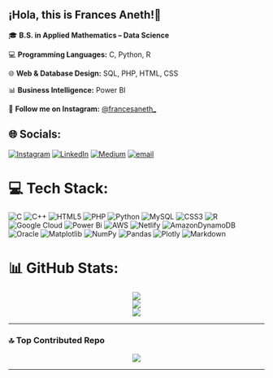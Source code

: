 ## ¡Hola, this is Frances Aneth!👋

<p>🎓 <strong>B.S. in Applied Mathematics – Data Science</strong></p>

<p>💻 <strong>Programming Languages:</strong> C, Python, R</p>

<p>🌐 <strong>Web & Database Design:</strong> SQL, PHP, HTML, CSS</p>

<p>📊 <strong>Business Intelligence:</strong> Power BI</p>

<p>📸 <strong>Follow me on Instagram:</strong> <a href="https://www.instagram.com/francesaneth_/" target="_blank">@francesaneth_</a></p>


## 🌐 Socials:
[![Instagram](https://img.shields.io/badge/Instagram-%23E4405F.svg?logo=Instagram&logoColor=white)](https://instagram.com/francesaneth_) [![LinkedIn](https://img.shields.io/badge/LinkedIn-%230077B5.svg?logo=linkedin&logoColor=white)](https://linkedin.com/in/https://www.linkedin.com/in/francesanethrosales/) [![Medium](https://img.shields.io/badge/Medium-12100E?logo=medium&logoColor=white)](https://medium.com/@francesr1001) [![email](https://img.shields.io/badge/Email-D14836?logo=gmail&logoColor=white)](mailto:rosalesfrancesaneth@gmail.com) 

# 💻 Tech Stack:
![C](https://img.shields.io/badge/c-%2300599C.svg?style=for-the-badge&logo=c&logoColor=white) ![C++](https://img.shields.io/badge/c++-%2300599C.svg?style=for-the-badge&logo=c%2B%2B&logoColor=white) ![HTML5](https://img.shields.io/badge/html5-%23E34F26.svg?style=for-the-badge&logo=html5&logoColor=white) ![PHP](https://img.shields.io/badge/php-%23777BB4.svg?style=for-the-badge&logo=php&logoColor=white) ![Python](https://img.shields.io/badge/python-3670A0?style=for-the-badge&logo=python&logoColor=ffdd54) ![MySQL](https://img.shields.io/badge/mysql-4479A1.svg?style=for-the-badge&logo=mysql&logoColor=white) ![CSS3](https://img.shields.io/badge/css3-%231572B6.svg?style=for-the-badge&logo=css3&logoColor=white) ![R](https://img.shields.io/badge/r-%23276DC3.svg?style=for-the-badge&logo=r&logoColor=white) ![Google Cloud](https://img.shields.io/badge/GoogleCloud-%234285F4.svg?style=for-the-badge&logo=google-cloud&logoColor=white) ![Power Bi](https://img.shields.io/badge/power_bi-F2C811?style=for-the-badge&logo=powerbi&logoColor=black) ![AWS](https://img.shields.io/badge/AWS-%23FF9900.svg?style=for-the-badge&logo=amazon-aws&logoColor=white) ![Netlify](https://img.shields.io/badge/netlify-%23000000.svg?style=for-the-badge&logo=netlify&logoColor=#00C7B7) ![AmazonDynamoDB](https://img.shields.io/badge/Amazon%20DynamoDB-4053D6?style=for-the-badge&logo=Amazon%20DynamoDB&logoColor=white) ![Oracle](https://img.shields.io/badge/Oracle-F80000?style=for-the-badge&logo=oracle&logoColor=white) ![Matplotlib](https://img.shields.io/badge/Matplotlib-%23ffffff.svg?style=for-the-badge&logo=Matplotlib&logoColor=black) ![NumPy](https://img.shields.io/badge/numpy-%23013243.svg?style=for-the-badge&logo=numpy&logoColor=white) ![Pandas](https://img.shields.io/badge/pandas-%23150458.svg?style=for-the-badge&logo=pandas&logoColor=white) ![Plotly](https://img.shields.io/badge/Plotly-%233F4F75.svg?style=for-the-badge&logo=plotly&logoColor=white) ![Markdown](https://img.shields.io/badge/markdown-%23000000.svg?style=for-the-badge&logo=markdown&logoColor=white)

# 📊 GitHub Stats:

<p align="center">
  <img src="https://github-readme-stats.vercel.app/api?username=francesr1001&theme=radical&hide_border=false&include_all_commits=false&count_private=false" /><br/>
  <img src="https://nirzak-streak-stats.vercel.app/?user=francesr1001&theme=radical&hide_border=false" /><br/>
  <img src="https://github-readme-stats.vercel.app/api/top-langs/?username=francesr1001&theme=radical&hide_border=false&include_all_commits=false&count_private=false&layout=compact" />
</p>

---

### 🔝 Top Contributed Repo

<p align="center">
  <img src="https://github-contributor-stats.vercel.app/api?username=francesr1001&limit=5&theme=radical&combine_all_yearly_contributions=true" />
</p>

---
